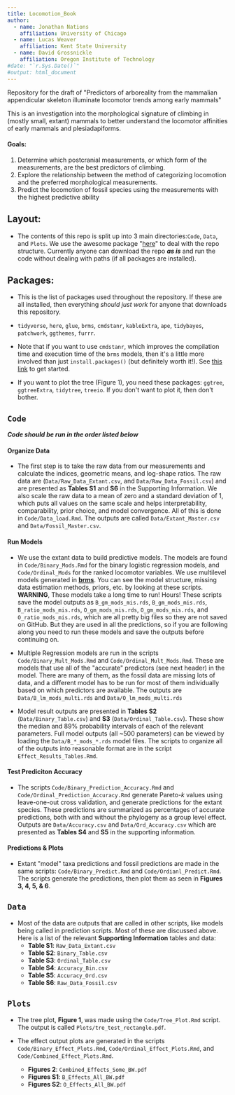 ```yaml
---
title: Locomotion_Book  
author: 
  - name: Jonathan Nations
    affiliation: University of Chicago
  - name: Lucas Weaver
    affiliation: Kent State University
  - name: David Grossnickle
    affiliation: Oregon Institute of Technology
#date: "`r.Sys.Date()`"
#output: html_document
---
```


Repository for the draft of "Predictors of arboreality from the mammalian appendicular skeleton illuminate locomotor trends among early mammals"

This is an investigation into the morphological signature of climbing in (mostly small, extant) mammals to better understand the locomotor affinities of early mammals and plesiadapiforms. 

#### Goals:  

1) Determine which postcranial measurements, or which form of the measurements, are the best predictors of climbing.
2) Explore the relationship between the method of categorizing locomotion and the preferred morphological measurements. 
3) Predict the locomotion of fossil species using the measurements with the highest predictive ability

## Layout:

- The contents of this repo is split up into 3 main directories:`Code`, `Data`, and `Plots`. We use the awesome package "[here](https://here.r-lib.org/)" to deal with the repo structure. Currently anyone can download the repo ***as is*** and run the code without dealing with paths (if all packages are installed).

## Packages:
- This is the list of packages used throughout the repository. If these are all installed, then everything *should just work* for anyone that downloads this repository. 

- `tidyverse`, `here`, `glue`, `brms`, `cmdstanr`, `kableExtra`,  `ape`, `tidybayes`, `patchwork`, `ggthemes`, `furrr`.

- Note that if you want to use `cmdstanr`, which improves the compilation time and execution time of the `brms` models, then it's a little more involved than just `install.packages()` (but definitely worth it!). See [this link](https://mc-stan.org/cmdstanr/articles/cmdstanr.html) to get started.

- If you want to plot the tree (Figure 1), you need these packages: `ggtree`, `ggtreeExtra`, `tidytree`, `treeio`. If you don't want to plot it, then don't bother. 

## **`Code`** 

***Code should be run in the order listed below***

#### 


#### Organize Data  
- The first step is to take the raw data from our measurements and calculate the indices, geometric means, and log-shape ratios. The raw data are (`Data/Raw_Data_Extant.csv`, and `Data/Raw_Data_Fossil.csv`) and are presented as **Tables S1** and **S6** in the Supporting Information. We also scale the raw data to a mean of zero and a standard deviation of 1, which puts all values on the same scale and helps interpretability, comparability, prior choice, and model convergence. All of this is done in `Code/Data_load.Rmd`. The outputs are called `Data/Extant_Master.csv` and `Data/Fossil_Master.csv`.

#### Run Models

- We use the extant data to build predictive models. The models are found in `Code/Binary_Mods.Rmd` for the binary logistic regression models, and `Code/Ordinal_Mods` for the ranked locomotor variables. We use multilevel models generated in [**brms**](https://github.com/paul-buerkner/brms). You can see the model structure, missing data estimation methods, priors, etc. by looking at these scripts. **WARNING**, These models take a long time to run! Hours! These scripts save the model outputs as `B_gm_mods_mis.rds`, `B_gm_mods_mis.rds`, `B_ratio_mods_mis.rds`, `O_gm_mods_mis.rds`, `O_gm_mods_mis.rds`, and `O_ratio_mods_mis.rds`, which are all pretty big files so they are not saved on GitHub. But they are used in all the predictions, so if you are following along you need to run these models and save the outputs before continuing on.

- Multiple Regression models are run in the scripts `Code/Binary_Mult_Mods.Rmd` and `Code/Ordinal_Mult_Mods.Rmd`. These are models that use all of the "accurate" predictors (see next header) in the model. There are many of them, as the fossil data are missing lots of data, and a different model has to be run for most of them individually based on which predictors are available. The outputs are `Data/B_lm_mods_multi.rds` and `Data/O_lm_mods_multi.rds`

- Model result outputs are presented in **Tables S2** (`Data/Binary_Table.csv`) and **S3** (`Data/Ordinal_Table.csv`). These show the median and 89% probability intervals of each of the relevant parameters. Full model outputs (all ~500 parameters) can be viewed by loading the `Data/B_*_mods_*.rds` model files. The scripts to organize all of the outputs into reasonable format are in the script `Effect_Results_Tables.Rmd`. 

#### Test Prediciton Accuracy

- The scripts `Code/Binary_Prediction_Accuracy.Rmd` and `Code/Ordinal_Prediction_Accuracy.Rmd` generate Pareto-$k$ values using leave-one-out cross validation, and generate predictions for the extant species. These predictions are summarized as percentages of accurate predictions, both with and without the phylogeny as a group level effect. Outputs are `Data/Accuracy.csv` and `Data/Ord_Accuracy.csv` which are presented as **Tables S4** and **S5** in the supporting information.

#### Predictions & Plots

- Extant "model" taxa predictions and fossil predictions are made in the same scripts: `Code/Binary_Predict.Rmd` and `Code/Ordianl_Predict.Rmd`. The scripts generate the predictions, then plot them as seen in **Figures 3, 4, 5, & 6**.


## **`Data`**

- Most of the data are outputs that are called in other scripts, like models being called in prediction scripts. Most of these are discussed above. Here is a list of the relevant **Supporting Information** tables and data:
  - **Table S1**: `Raw_Data_Extant.csv`
  - **Table S2**: `Binary_Table.csv`
  - **Table S3**: `Ordinal_Table.csv`
  - **Table S4**: `Accuracy_Bin.csv`
  - **Table S5**: `Accuracy_Ord.csv` 
  - **Table S6**: `Raw_Data_Fossil.csv`

## **`Plots`**

- The tree plot, **Figure 1**, was made using the `Code/Tree_Plot.Rmd` script. The output is called `Plots/tre_test_rectangle.pdf`.

- The effect output plots are generated in the scripts `Code/Binary_Effect_Plots.Rmd`, `Code/Ordinal_Effect_Plots.Rmd`, and `Code/Combined_Effect_Plots.Rmd`. 
  - **Figures 2**: `Combined_Effects_Some_BW.pdf`
  - **Figures S1**: `B_Effects_All_BW.pdf`
  - **Figures S2**: `O_Effects_All_BW.pdf`

  


